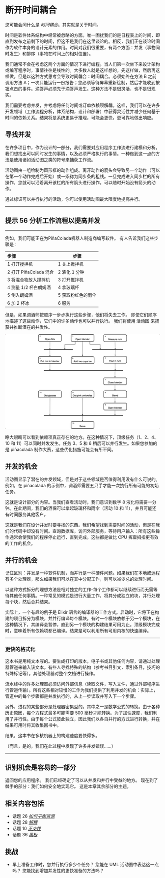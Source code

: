 # 断开时间耦合
<!-- 2020.04.10 -->

您可能会问什么是 _时间耦合_。其实就是关于时间。

时间是软件体系结构中经常被忽略的方面。唯一困扰我们的是日程表上的时间，即直到发布之前剩下的时间，但这不是我们在这里谈论的。相反，我们正在谈论时间作为软件本身的设计元素的作用。时间对我们很重要，有两个方面：并发（事物同时发生）和排序（事物在时间上的相对位置）。

我们通常不会在考虑这两个方面的情况下进行编程。当人们第一次坐下来设计架构或编写程序时，事情往往是线性的。大多数人就是这样想的，先这样做，然后再这样做。但是以这种方式思考会导致时间耦合：时间耦合。必须始终在方法 B 之前调用方法 A；一次只能运行一份报告；您必须等待屏幕重新绘制，然后才能收到按钮点击的事件。滴答声必须先于滴答声发生。这种方法不是很灵活，也不是很现实。

我们需要考虑并发，并考虑将任何时间或订单依赖项解耦。这样，我们可以在许多开发领域（工作流程分析，体系结构，设计和部署）中获得灵活性并减少任何基于时间的依赖关系。结果将是系统更易于推理，可能会更快，更可靠地做出响应。

## 寻找并发
在许多项目中，作为设计的一部分，我们需要对应用程序工作流进行建模和分析。我们想找出可以同时发生的事情，以及必须严格执行的事情。一种做到这一点的方法是使用诸如活动图之类的符号来捕获工作流。

活动图由一组绘制为圆形框的动作组成。离开动作的箭头会导致另一个动作（可以在第一个动作完成后开始）或一条称为同步条的粗线。一旦完成进入同步栏的所有操作，您就可以沿着离开该栏的所有箭头进行操作。可以随时开始没有箭头的动作。

通过标识可以并行执行的活动，你可以使用活动图最大限度地提高并行。

---
## 提示 56 分析工作流程以提高并发
---

例如，我们可能正在为PiñaColada机器人制造商编写软件。 有人告诉我们这些步骤是：

|步骤|步骤|
|:--|--|
|1 打开搅拌机                 |1 关上搅拌机|
|2 打开 PiñaColada 混合       |2 液化 1 分钟|
|3 将混合物放入搅拌机           |3 打开搅拌机|
|4 测量 1/2 杯白朗姆酒         |4 拿玻璃杯|
|5 倒入朗姆酒                  |5 获取粉红色的雨伞|
|6 加 2 杯冰                  |6 服务|

但是，如果调酒师按顺序一步步执行这些步骤，他们将失去工作。 即使它们顺序地描述了这些动作，它们中的许多动作也可以并行执行。 我们将使用 活动图 来捕获并推断潜在的并发性。

![活动图](../assets/topic33_1.png)

睁大眼睛可以看到依赖项真正存在的地方。在这种情况下，顶级任务（1、2、4、10 和 11）可以同时并发发生。任务 3、5 和 6 稍后可以并行发生。如果您参加的是 piñacolada 制作大赛，这些优化措施可能会有所不同。

## 并发的机会
活动图显示了潜在的并发领域，但是对于这些领域是否值得利用没有什么可说的。例如，在 piñacolada 的示例中，调酒师需要五只手才能一次执行所有可能的初始任务。

这就是设计部分的内容。当我们查看活动时，我们意识到数字 8 液化将需要一分钟。在此期间，我们的酒保可以拿起玻璃杯和雨伞（活动 10 和 11），并且可能还有时间服务其他客户。

这就是我们在设计并发时要寻找的东西。我们希望找到需要时间的活动，但是在我们的代码中却没有时间。查询数据库，访问外部服务，等待用户输入：所有这些操作通常会使我们的程序停止运行，直到完成。这些都是做比 CPU 挥霍拇指更有效的工作的机会。

## 并行的机会
记住区别：并发是一种软件机制，而并行是一种硬件问题。如果我们在本地或远程有多个处理器，那么如果我们可以在其中分配工作，则可以减少总的处理时间。

以这种方式拆分的理想方法是相对独立的工作-每个工作都可以继续进行而无需等待其他任何事情。一种常见的模式是进行大量工作，将其分成独立的块，并行处理每个块，然后合并结果。

实际上，一个有趣的例子是 Elixir 语言的编译器的工作方式。启动时，它将正在构建的项目拆分为模块，并并行编译每个模块。有时一个模块依赖于另一个模块，在这种情况下，其编译会暂停，直到另一个模块的构建结果可用为止。顶级模块完成时，意味着所有依赖项都已编译。结果是可以利用所有可用内核的快速编译。

---
### 更快的格式化
这本书是用纯文本写的。要生成打印的版本，电子书或其他任何内容，请通过处理器管道来输入该文本。有些人寻找特殊的结构（参考书目引文，索引条目，技巧的特殊标记等）。其他处理器对整个文档进行操作。

流水线中的许多处理器必须访问外部信息（读取文件，写入文件，通过外部程序进行管道传输）。所有这些相对较慢的工作为我们提供了利用并发的机会：实际上，管道中的每个步骤都是并发执行的，从上一步读取并写入下一个步骤。

另外，进程的某些部分是处理器密集型的。其中之一是数学公式的转换。由于各种历史原因，每个方程式最多可能需要 500 毫秒才能转换。为了加快速度，我们利用了并行性。由于每个公式彼此独立，因此我们以各自并行的方式进行转换，并在结果可用时将其收集回书中。

结果，这本书在多核机器上的构建速度要快得多。

（而且，是的，我们在此过程中发现了许多并发错误……）

---

## 识别机会是容易的一部分
返回您的应用程序。 我们已经确定了可以从并发和并行中受益的地方。 现在到了棘手的部分：我们如何安全地实现它。 这是本章其余部分的主题。

## 相关内容包括
- 话题 26 [_如何平衡资源_](../Chapter4/如何平衡资源.md)
- 话题 28 [_解耦_](../Chapter5/解耦.md)
- 话题 10 [_正交性_](../Chapter2/正交性.md)
- 话题 36 [_黑板_](./黑板.md)

## 挑战
- 早上准备工作时，您并行执行多少个任务？ 您能在 UML 活动图中表达这一点吗？ 您能找到增加并发性的更快准备的方法吗？
